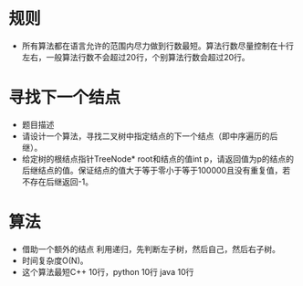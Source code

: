 # 规则

 - 所有算法都在语言允许的范围内尽力做到行数最短。算法行数尽量控制在十行左右，一般算法行数不会超过20行，个别算法行数会超过20行。


# 寻找下一个结点
 - 题目描述
 - 请设计一个算法，寻找二叉树中指定结点的下一个结点（即中序遍历的后继）。
 - 给定树的根结点指针TreeNode* root和结点的值int p，请返回值为p的结点的后继结点的值。保证结点的值大于等于零小于等于100000且没有重复值，若不存在后继返回-1。


# 算法
 - 借助一个额外的结点 利用递归，先判断左子树，然后自己，然后右子树。
 - 时间复杂度O(N)。
 - 这个算法最短C++ 10行，python 10行 java 10行